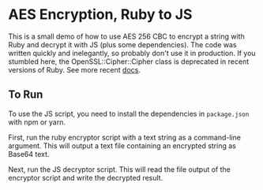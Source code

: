 # AES Encryption, Ruby to JS

This is a small demo of how to use AES 256 CBC to encrypt a string with Ruby and decrypt it with JS (plus some dependencies). The code was written quickly and inelegantly, so probably don't use it in production. If you stumbled here, the OpenSSL::Cipher::Cipher class is deprecated in recent versions of Ruby. See more recent [docs](https://ruby-doc.org/stdlib-2.0.0/libdoc/openssl/rdoc/OpenSSL/Cipher.html).

## To Run

To use the JS script, you need to install the dependencies in `package.json` with npm or yarn.

First, run the ruby encryptor script with a text string as a command-line argument. This will output a text file containing an encrypted string as Base64 text.

Next, run the JS decryptor script. This will read the file output of the encryptor script and write the decrypted result.
